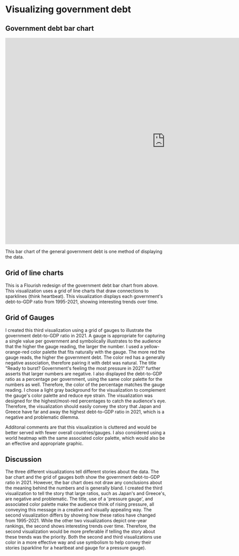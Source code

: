 # Visualizing government debt

## Government debt bar chart

<iframe src="https://data.oecd.org/chart/7baN" width="1000" height="645" style="border: 0" mozallowfullscreen="true" webkitallowfullscreen="true" allowfullscreen="true"><a href="https://data.oecd.org/chart/7baN" target="_blank">OECD Chart: General government debt, Total, % of GDP, Annual, 2021</a></iframe>

This bar chart of the general government debt is one method of displaying the data.

## Grid of line charts

<div class="flourish-embed flourish-chart" data-src="visualisation/14969209"><script src="https://public.flourish.studio/resources/embed.js"></script></div>

This is a Flourish redesign of the government debt bar chart from above. This visualization uses a grid of line charts that draw connections to sparklines (think heartbeat). This visualization displays each government's debt-to-GDP ratio from 1995-2021, showing interesting trends over time.


## Grid of Gauges

<div class="flourish-embed flourish-gauge" data-src="visualisation/14969387"><script src="https://public.flourish.studio/resources/embed.js"></script></div>

I created this third visualization using a grid of gauges to illustrate the government debt-to-GDP ratio in 2021. A gauge is appropriate for capturing a single value per government and symbolically illustrates to the audience that the higher the gauge reading, the larger the number. I used a yellow-orange-red color palette that fits naturally with the gauge. The more red the gauge reads, the higher the government debt. The color red has a generally negative association, therefore pairing it with debt was natural. The title "Ready to burst? Government's feeling the most pressure in 2021" further asserts that larger numbers are negative. I also displayed the debt-to-GDP ratio as a percentage per government, using the same color palette for the numbers as well. Therefore, the color of the percentage matches the gauge reading. I chose a light gray background for the visualization to complement the gauge's color palette and reduce eye strain. The visualization was designed for the highest/most-red percentages to catch the audience's eye. Therefore, the visualization should easily convey the story that Japan and Greece have far and away the highest debt-to-GDP ratio in 2021, which is a negative and problematic dilemma.

Additonal comments are that this visualization is cluttered and would be better served with fewer overall countries/gauges. I also considered using a world heatmap with the same associated color palette, which would also be an effective and appropriate graphic. 


## Discussion

The three different visualizations tell different stories about the data. The bar chart and the grid of gauges both show the government debt-to-GDP ratio in 2021. However, the bar chart does not draw any conclusions about the meaning behind the numbers and is generally bland. I created the third visualization to tell the story that large ratios, such as Japan's and Greece's, are negative and problematic. The title, use of a 'pressure gauge', and associated color palette make the audience think of rising pressure, all conveying this message in a creative and visually appealing way. The second visualization differs by showing how these ratios have changed from 1995-2021. While the other two visualizations depict one-year rankings, the second shows interesting trends over time. Therefore, the second visualization would be more preferable if telling the story about these trends was the priority. Both the second and third visualizations use color in a more effective way and use symbolism to help convey their stories (sparkline for a heartbeat and gauge for a pressure gauge).
